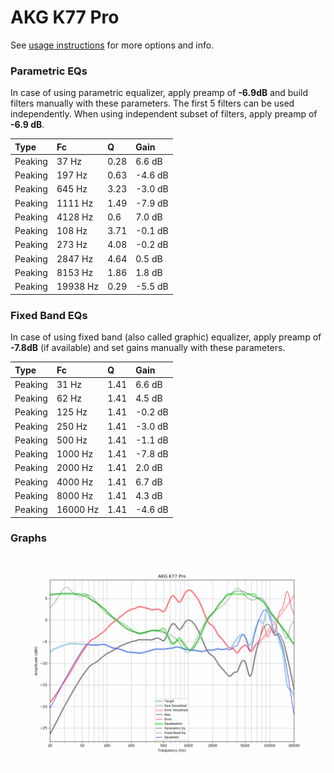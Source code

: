 # AKG K77 Pro
See [usage instructions](https://github.com/jaakkopasanen/AutoEq#usage) for more options and info.

### Parametric EQs
In case of using parametric equalizer, apply preamp of **-6.9dB** and build filters manually
with these parameters. The first 5 filters can be used independently.
When using independent subset of filters, apply preamp of **-6.9 dB**.

| Type    | Fc       |    Q | Gain    |
|:--------|:---------|:-----|:--------|
| Peaking | 37 Hz    | 0.28 | 6.6 dB  |
| Peaking | 197 Hz   | 0.63 | -4.6 dB |
| Peaking | 645 Hz   | 3.23 | -3.0 dB |
| Peaking | 1111 Hz  | 1.49 | -7.9 dB |
| Peaking | 4128 Hz  | 0.6  | 7.0 dB  |
| Peaking | 108 Hz   | 3.71 | -0.1 dB |
| Peaking | 273 Hz   | 4.08 | -0.2 dB |
| Peaking | 2847 Hz  | 4.64 | 0.5 dB  |
| Peaking | 8153 Hz  | 1.86 | 1.8 dB  |
| Peaking | 19938 Hz | 0.29 | -5.5 dB |

### Fixed Band EQs
In case of using fixed band (also called graphic) equalizer, apply preamp of **-7.8dB**
(if available) and set gains manually with these parameters.

| Type    | Fc       |    Q | Gain    |
|:--------|:---------|:-----|:--------|
| Peaking | 31 Hz    | 1.41 | 6.6 dB  |
| Peaking | 62 Hz    | 1.41 | 4.5 dB  |
| Peaking | 125 Hz   | 1.41 | -0.2 dB |
| Peaking | 250 Hz   | 1.41 | -3.0 dB |
| Peaking | 500 Hz   | 1.41 | -1.1 dB |
| Peaking | 1000 Hz  | 1.41 | -7.8 dB |
| Peaking | 2000 Hz  | 1.41 | 2.0 dB  |
| Peaking | 4000 Hz  | 1.41 | 6.7 dB  |
| Peaking | 8000 Hz  | 1.41 | 4.3 dB  |
| Peaking | 16000 Hz | 1.41 | -4.6 dB |

### Graphs
![](./AKG%20K77%20Pro.png)